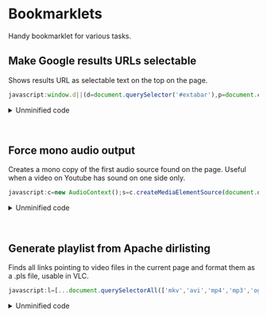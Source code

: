 # Bookmarklets
Handy bookmarklet for various tasks.

## Make Google results URLs selectable

Shows results URL as selectable text on the top on the page.
```js
javascript:window.d||(d=document.querySelector('#extabar'),p=document.createElement('pre'),d.appendChild(p),p.innerText+='\n',document.querySelectorAll('h3').forEach(e=>{if(e.parentNode.href){p.innerText+='\n'+e.parentNode.href}}));
```

<details>
<summary>Unminified code</summary>

```js
let d = document.querySelector('#extabar')
let p = document.createElement('pre')
d.appendChild(p)
p.innerText += '\n'
document.querySelectorAll('h3').forEach(e => {
    if(e.parentNode.href){
        p.innerText += '\n' + e.parentNode.href
    }
})
```
</details>

$~$

## Force mono audio output
Creates a mono copy of the first audio source found on the page. Useful when a video on Youtube has sound on one side only.

```js
javascript:c=new AudioContext();s=c.createMediaElementSource(document.querySelector('video'));x=c.createChannelSplitter();m=c.createChannelMerger();s.connect(x);x.connect(m,0,0);x.connect(m,0,1);m.connect(c.destination)
```

<details>
<summary>Unminified code</summary>

```js
let context = new AudioContext();
let source = context.createMediaElementSource(document.querySelector('video'));
let splitter = context.createChannelSplitter();
let merger = context.createChannelMerger();
source.connect(splitter);
splitter.connect(merger, 0, 0);
splitter.connect(merger, 0, 1);
merger.connect(context.destination)
```
</details>

$~$

## Generate playlist from Apache dirlisting
Finds all links pointing to video files in the current page and format them as a .pls file, usable in VLC.

```js
javascript:l=[...document.querySelectorAll(['mkv','avi','mp4','mp3','ogg','webm','m4v'].map((e=>`[href$='.${e}']`)).join(','))],f=e=>e.split('/').filter((e=>e.length)).pop(),d=document.createElement('a'),d.setAttribute('href','data:text/plain;charset=utf-8,'+encodeURIComponent('[playlist]\n\n'+l.map(((e,t)=>`File${++t}=${e.href}\nTitle${t}=${f(e.href)}\nLength${t}=-1`)).join('\n')+`\n\nNumberOfEntries=${l.length}\nVersion=2`)),d.setAttribute('download',f(document.location.href)+'.pls'),d.style.display='none',document.body.appendChild(d),d.click(),document.body.removeChild(d);
```

<details>
<summary>Unminified code</summary>

```js
// Find all links pointing to video files
let cssSelector = ['mkv', 'avi', 'mp4', 'mp3', 'ogg', 'webm', 'm4v'].map(s => `[href$='.${s}']`).join(',');
let links = [...document.querySelectorAll(cssSelector)];
let urlToFilename = (s) => s.split('/').filter(a => a.length).pop();

// Format links as a .pls file
let playlistContent = '[playlist]\n\n' + links.map((e, i) => `File${++i}=${e.href}\nTitle${i}=${urlToFilename(e.href)}\nLength${i}=-1`).join('\n') + `\n\nNumberOfEntries=${links.length}\nVersion=2`;

// Download the generated file
let downloadLink = document.createElement('a');
downloadLink.setAttribute('href', 'data:text/plain;charset=utf-8,' + encodeURIComponent(playlistContent));
downloadLink.setAttribute('download', urlToFilename(document.location.href) + '.pls');
downloadLink.style.display = 'none';
document.body.appendChild(downloadLink);
downloadLink.click();
document.body.removeChild(downloadLink);
```
</details>
